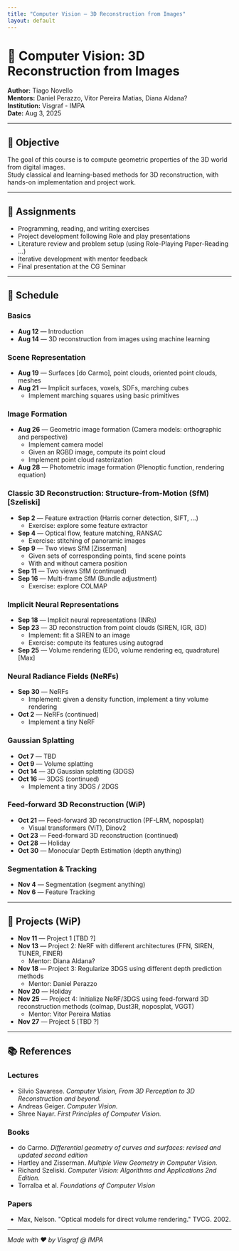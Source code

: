 ```yaml
---
title: "Computer Vision – 3D Reconstruction from Images"
layout: default
---
```


# 🧠 Computer Vision: 3D Reconstruction from Images

**Author:** Tiago Novello  
**Mentors:** Daniel Perazzo, Vitor Pereira Matias, Diana Aldana?  
**Institution:** Visgraf - IMPA  
**Date:** Aug 3, 2025

---

## 🎯 Objective

The goal of this course is to compute geometric properties of the 3D world from digital images.  
Study classical and learning-based methods for 3D reconstruction, with hands-on implementation and project work.

---

## 📝 Assignments

- Programming, reading, and writing exercises
- Project development following Role and play presentations
- Literature review and problem setup (using Role-Playing Paper-Reading …)
- Iterative development with mentor feedback
- Final presentation at the CG Seminar

---

## 📅 Schedule

### Basics
- **Aug 12** — Introduction  
- **Aug 14** — 3D reconstruction from images using machine learning  

### Scene Representation
- **Aug 19** — Surfaces \[do Carmo\], point clouds, oriented point clouds, meshes  
- **Aug 21** — Implicit surfaces, voxels, SDFs, marching cubes  
  - Implement marching squares using basic primitives  

### Image Formation
- **Aug 26** — Geometric image formation (Camera models: orthographic and perspective)  
  - Implement camera model  
  - Given an RGBD image, compute its point cloud  
  - Implement point cloud rasterization  
- **Aug 28** — Photometric image formation (Plenoptic function, rendering equation)

### Classic 3D Reconstruction: Structure-from-Motion (SfM) \[Szeliski\]
- **Sep 2** — Feature extraction (Harris corner detection, SIFT, …)  
  - Exercise: explore some feature extractor  
- **Sep 4** — Optical flow, feature matching, RANSAC  
  - Exercise: stitching of panoramic images  
- **Sep 9** — Two views SfM \[Zisserman\]  
  - Given sets of corresponding points, find scene points  
  - With and without camera position  
- **Sep 11** — Two views SfM (continued)  
- **Sep 16** — Multi-frame SfM (Bundle adjustment)  
  - Exercise: explore COLMAP  

### Implicit Neural Representations
- **Sep 18** — Implicit neural representations (INRs)  
- **Sep 23** — 3D reconstruction from point clouds (SIREN, IGR, i3D)  
  - Implement: fit a SIREN to an image  
  - Exercise: compute its features using autograd  
- **Sep 25** — Volume rendering (EDO, volume rendering eq, quadrature) \[Max\]

### Neural Radiance Fields (NeRFs)
- **Sep 30** — NeRFs  
  - Implement: given a density function, implement a tiny volume rendering  
- **Oct 2** — NeRFs (continued)  
  - Implement a tiny NeRF  

### Gaussian Splatting
- **Oct 7** — TBD  
- **Oct 9** — Volume splatting  
- **Oct 14** — 3D Gaussian splatting (3DGS)  
- **Oct 16** — 3DGS (continued)  
  - Implement a tiny 3DGS / 2DGS  

### Feed-forward 3D Reconstruction (WiP)
- **Oct 21** — Feed-forward 3D reconstruction (PF-LRM, noposplat)  
  - Visual transformers (ViT), Dinov2  
- **Oct 23** — Feed-forward 3D reconstruction (continued)  
- **Oct 28** — Holiday  
- **Oct 30** — Monocular Depth Estimation (depth anything)  

### Segmentation & Tracking
- **Nov 4** — Segmentation (segment anything)  
- **Nov 6** — Feature Tracking  

---

## 🧪 Projects (WiP)

- **Nov 11** — Project 1 [TBD ?]  
- **Nov 13** — Project 2: NeRF with different architectures (FFN, SIREN, TUNER, FINER)  
  - Mentor: Diana Aldana?  
- **Nov 18** — Project 3: Regularize 3DGS using different depth prediction methods  
  - Mentor: Daniel Perazzo  
- **Nov 20** — Holiday  
- **Nov 25** — Project 4: Initialize NeRF/3DGS using feed-forward 3D reconstruction methods (colmap, Dust3R, noposplat, VGGT)  
  - Mentor: Vitor Pereira Matias  
- **Nov 27** — Project 5 [TBD ?]  

---

## 📚 References

### Lectures
- Silvio Savarese. *Computer Vision, From 3D Perception to 3D Reconstruction and beyond.*
- Andreas Geiger. *Computer Vision.*
- Shree Nayar. *First Principles of Computer Vision.*

### Books
- do Carmo. *Differential geometry of curves and surfaces: revised and updated second edition*
- Hartley and Zisserman. *Multiple View Geometry in Computer Vision.*
- Richard Szeliski. *Computer Vision: Algorithms and Applications 2nd Edition.*
- Torralba et al. *Foundations of Computer Vision*

### Papers
- Max, Nelson. "Optical models for direct volume rendering." TVCG. 2002.

---

_Made with ❤️ by Visgraf @ IMPA_
